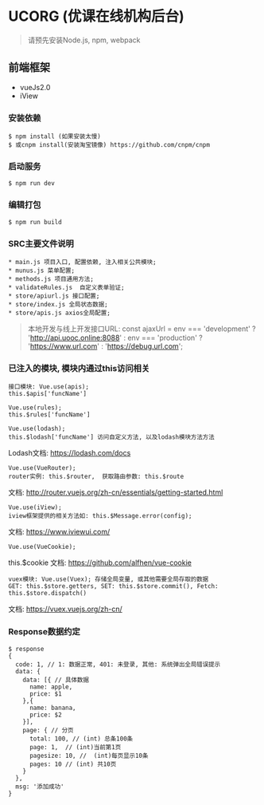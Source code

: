 # UCORG (优课在线机构后台)
> 请预先安装Node.js, npm, webpack

## 前端框架
* vueJs2.0 
* iView

### 安装依赖
```
$ npm install (如果安装太慢)
$ 或cnpm install(安装淘宝镜像) https://github.com/cnpm/cnpm
```

### 启动服务
```
$ npm run dev
```
### 编辑打包
```
$ npm run build
```

### SRC主要文件说明
```
* main.js 项目入口, 配置依赖, 注入相关公共模块;
* munus.js 菜单配置;
* methods.js 项目通用方法;
* validateRules.js  自定义表单验证;
* store/apiurl.js 接口配置;
* store/index.js 全局状态数据;
* store/apis.js axios全局配置;
```
> 本地开发与线上开发接口URL: const ajaxUrl = env === 'development' ? 'http://api.uooc.online:8088' : env === 'production' ? 'https://www.url.com' : 'https://debug.url.com';



### 已注入的模块, 模块内通过this访问相关
```
接口模块: Vue.use(apis);
this.$apis['funcName']
```
```
Vue.use(rules);
this.$rules['funcName']
```
```
Vue.use(lodash);
this.$lodash['funcName'] 访问自定义方法, 以及lodash模块方法方法
```
Lodash文档: https://lodash.com/docs

```
Vue.use(VueRouter);
router实例: this.$router,  获取路由参数: this.$route
```
文档: http://router.vuejs.org/zh-cn/essentials/getting-started.html

```
Vue.use(iView);
iview框架提供的相关方法如: this.$Message.error(config);
```
文档: https://www.iviewui.com/

```
Vue.use(VueCookie);
```
this.$cookie
文档: https://github.com/alfhen/vue-cookie
```
vuex模块: Vue.use(Vuex); 存储全局变量, 或其他需要全局存取的数据
GET: this.$store.getters, SET: this.$store.commit(), Fetch: this.$store.dispatch()
```
文档: https://vuex.vuejs.org/zh-cn/

### Response数据约定
```
$ response 
{
  code: 1, // 1: 数据正常, 401: 未登录, 其他: 系统弹出全局错误提示
  data: {
    data: [{ // 具体数据
      name: apple,
      price: $1
    },{
      name: banana,
      price: $2
    }],
    page: { // 分页
      total: 100, // (int) 总条100条
      page: 1,  // (int)当前第1页
      pagesize: 10, //  (int)每页显示10条
      pages: 10 // (int) 共10页
    }
  },
  msg: '添加成功'
}




